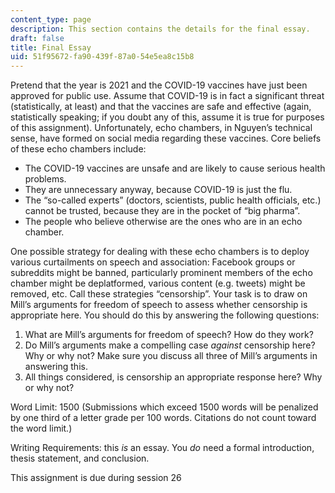 ```yaml
---
content_type: page
description: This section contains the details for the final essay.
draft: false
title: Final Essay
uid: 51f95672-fa90-439f-87a0-54e5ea8c15b8
---
```

Pretend that the year is 2021 and the COVID-19 vaccines have just been approved for public use. Assume that COVID-19 is in fact a significant threat (statistically, at least) and that the vaccines are safe and effective (again, statistically speaking; if you doubt any of this, assume it is true for purposes of this assignment). Unfortunately, echo chambers, in Nguyen’s technical sense, have formed on social media regarding these vaccines. Core beliefs of these echo chambers include:

- The COVID-19 vaccines are unsafe and are likely to cause serious health problems.
- They are unnecessary anyway, because COVID-19 is just the flu.
- The “so-called experts” (doctors, scientists, public health officials, etc.) cannot be trusted, because they are in the pocket of “big pharma”.
- The people who believe otherwise are the ones who are in an echo chamber.

One possible strategy for dealing with these echo chambers is to deploy various curtailments on speech and association: Facebook groups or subreddits might be banned, particularly prominent members of the echo chamber might be deplatformed, various content (e.g. tweets) might be removed, etc. Call these strategies “censorship”. Your task is to draw on Mill’s arguments for freedom of speech to assess whether censorship is appropriate here. You should do this by answering the following questions:

1. What are Mill’s arguments for freedom of speech? How do they work?
2. Do Mill’s arguments make a compelling case *against* censorship here? Why or why not? Make sure you discuss all three of Mill’s arguments in answering this.
3. All things considered, is censorship an appropriate response here? Why or why not?

Word Limit: 1500 (Submissions which exceed 1500 words will be penalized by one third of a letter grade per 100 words. Citations do not count toward the word limit.)

Writing Requirements: this *is* an essay. You *do* need a formal introduction, thesis statement, and conclusion.

This assignment is due during session 26